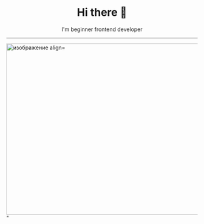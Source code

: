 <h1 align="center">Hi there 👋</h1>
<p align="center">I'm beginner frontend developer </p>

<hr>
<img src="https://i.pinimg.com/originals/00/ce/d9/00ced9e445a38c8d2dbd9f9f8d1f1f31.jpg" alt="изображение align="center" width="650px" height="450px">"
<!--
**KwikyKu/KwikyKu** is a ✨ _special_ ✨ repository because its `README.md` (this file) appears on your GitHub profile.

Here are some ideas to get you started:

- 🔭 I’m currently working on ...
- 🌱 I’m currently learning ...
- 👯 I’m looking to collaborate on ...
- 🤔 I’m looking for help with ...
- 💬 Ask me about ...
- 📫 How to reach me: ...
- 😄 Pronouns: ...
- ⚡ Fun fact: ...
-->
